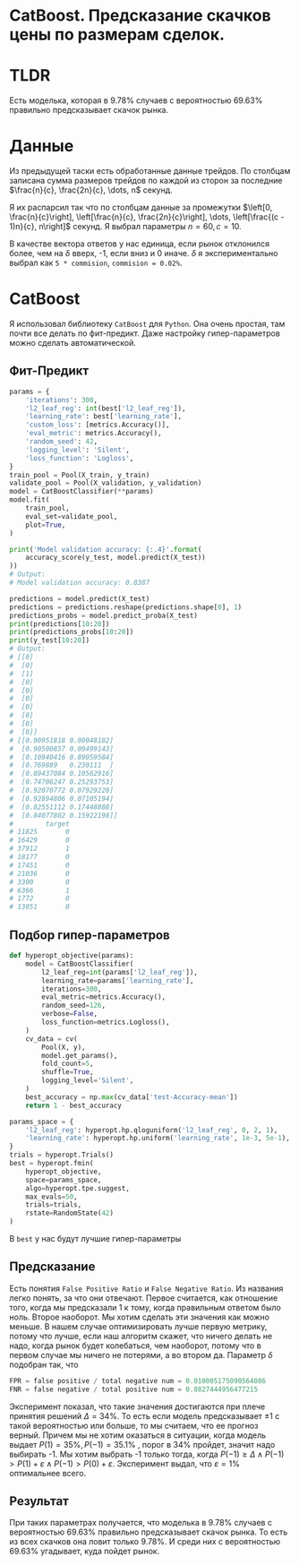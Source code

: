 # CatBoost. Предсказание скачков цены по размерам сделок.

# TLDR

Есть моделька, которая в 9.78% случаев с вероятностью 69.63% правильно предсказывает скачок рынка.

# Данные

Из предыдущей таски есть обработанные данные трейдов. По столбцам записана сумма размеров трейдов по каждой из сторон за последние $\frac{n}{c}, \frac{2n}{c}, \dots, n$ секунд.

Я их распарсил так что по столбцам данные за промежутки $\left[0, \frac{n}{c}\right], \left[\frac{n}{c}, \frac{2n}{c}\right], \dots, \left[\frac{(c - 1)n}{c}, n\right]$ секунд. Я выбрал параметры $n = 60, c = 10$.

В качестве вектора ответов у нас единица, если рынок отклонился более, чем на $\delta$ вверх, -1, если вниз и 0 иначе. $\delta$ я экспериментально выбрал как `5 * commision`, `commision = 0.02%`.

# CatBoost

Я использовал библиотеку `CatBoost` для `Python`. Она очень простая, там почти все делать по фит-предикт. Даже настройку гипер-параметров можно сделать автоматической.

## Фит-Предикт

```python
params = {
    'iterations': 300,
    'l2_leaf_reg': int(best['l2_leaf_reg']),
    'learning_rate': best['learning_rate'],
    'custom_loss': [metrics.Accuracy()],
    'eval_metric': metrics.Accuracy(),
    'random_seed': 42,
    'logging_level': 'Silent',
    'loss_function': 'Logloss',
}
train_pool = Pool(X_train, y_train)
validate_pool = Pool(X_validation, y_validation)
model = CatBoostClassifier(**params)
model.fit(
    train_pool,
    eval_set=validate_pool,
    plot=True,
)

print('Model validation accuracy: {:.4}'.format(
    accuracy_score(y_test, model.predict(X_test))
))
# Output:
# Model validation accuracy: 0.8387

predictions = model.predict(X_test)
predictions = predictions.reshape(predictions.shape[0], 1)
predictions_probs = model.predict_proba(X_test)
print(predictions[10:20])
print(predictions_probs[10:20])
print(y_test[10:20])
# Output:
# [[0]
#  [0]
#  [1]
#  [0]
#  [0]
#  [0]
#  [0]
#  [0]
#  [0]
#  [0]]
# [[0.90951818 0.09048182]
#  [0.90500857 0.09499143]
#  [0.10940416 0.89059584]
#  [0.769889   0.230111  ]
#  [0.89437084 0.10562916]
#  [0.74706247 0.25293753]
#  [0.92070772 0.07929228]
#  [0.92894806 0.07105194]
#  [0.82551112 0.17448888]
#  [0.84077802 0.15922198]]
#        target
# 11825       0
# 16429       0
# 37912       1
# 18177       0
# 17451       0
# 21036       0
# 3300        0
# 6366        1
# 1772        0
# 13051       0
```

## Подбор гипер-параметров

```python
def hyperopt_objective(params):
    model = CatBoostClassifier(
        l2_leaf_reg=int(params['l2_leaf_reg']),
        learning_rate=params['learning_rate'],
        iterations=300,
        eval_metric=metrics.Accuracy(),
        random_seed=126,
        verbose=False,
        loss_function=metrics.Logloss(),
    )
    cv_data = cv(
        Pool(X, y),
        model.get_params(),
        fold_count=5,
        shuffle=True,
        logging_level='Silent',
    )
    best_accuracy = np.max(cv_data['test-Accuracy-mean'])
    return 1 - best_accuracy

params_space = {
    'l2_leaf_reg': hyperopt.hp.qloguniform('l2_leaf_reg', 0, 2, 1),
    'learning_rate': hyperopt.hp.uniform('learning_rate', 1e-3, 5e-1),
}
trials = hyperopt.Trials()
best = hyperopt.fmin(
    hyperopt_objective,
    space=params_space,
    algo=hyperopt.tpe.suggest,
    max_evals=50,
    trials=trials,
    rstate=RandomState(42)
)
```

В `best` у нас будут лучшие гипер-параметры

## Предсказание

Есть понятия `False Positive Ratio` и  `False Negative Ratio`. Из названия легко понять, за что они отвечают. Первое считается, как отношение того, когда мы предсказали 1 к тому, когда правильным ответом было ноль. Второе наоборот. Мы хотим сделать эти значения как можно меньше. В нашем случае оптимизировать лучше первую метрику, потому что лучше, если наш алгоритм скажет, что ничего делать не надо, когда рынок будет колебаться, чем наоборот, потому что в первом случае мы ничего не потерями, а во втором да. Параметр $\delta$ подобран так, что

```python
FPR = false positive / total negative num = 0.010005175090564086
FNR = false negative / total positive num = 0.8827444956477215
```

Эксперимент показал, что такие значения достигаются при плече принятия решений $\Delta = 34\%$. То есть если модель предсказывает $\pm 1$ с такой вероятностью или больше, то мы считаем, что ее прогноз верный. Причем мы не хотим оказаться в ситуации, когда модель выдает $P(1) = 35\%, P(-1) = 35.1\%$ , порог в 34% пройдет, значит надо выбирать -1. Мы хотим выбрать -1 только тогда, когда $P(-1) \geqslant \Delta \; \land \; P(-1) > P(1) + \varepsilon \; \land \; P(-1) > P(0) + \varepsilon$. Эксперимент выдал, что $\varepsilon = 1\%$ оптимальнее всего.

## Результат

При таких параметрах получается, что моделька в 9.78% случаев с вероятностью 69.63% правильно предсказывает скачок рынка. То есть из всех скачков она ловит только 9.78%. И среди них с вероятностью 69.63% угадывает, куда пойдет рынок.